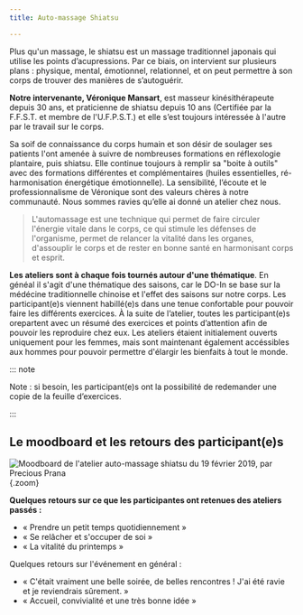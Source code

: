 ```yaml
---
title: Auto-massage Shiatsu

---
```

Plus qu'un massage, le shiatsu est un massage traditionnel japonais qui utilise les points d’acupressions. Par ce biais, on intervient sur plusieurs plans : physique, mental, émotionnel, relationnel, et on peut permettre à son corps de trouver des manières de s’autoguérir.

**Notre intervenante, Véronique Mansart**, est masseur kinésithérapeute depuis 30 ans, et praticienne de shiatsu depuis 10 ans (Certifiée par la F.F.S.T. et membre de l'U.F.P.S.T.) et elle s’est toujours intéressée à l'autre par le travail sur le corps.

Sa soif de connaissance du corps humain et son désir de soulager ses patients l'ont amenée à suivre de nombreuses formations en réflexologie plantaire, puis shiatsu. Elle continue toujours à remplir sa "boite à outils" avec des formations différentes et complémentaires (huiles essentielles, ré-harmonisation énergétique émotionnelle). La sensibilité, l’écoute et le professionnalisme de Véronique sont des valeurs chères à notre communauté. Nous sommes ravies qu’elle ai donné un atelier chez nous.

> L'automassage est une technique qui permet de faire circuler l'énergie vitale dans le corps, ce qui stimule les défenses de l'organisme, permet de relancer la vitalité dans les organes, d'assouplir le corps et de rester en bonne santé en harmonisant corps et esprit.

**Les ateliers sont à chaque fois tournés autour d'une thématique**. En généal il s'agit d'une thématique des saisons, car le DO-In se base sur la médécine traditionnelle chinoise et l'effet des saisons sur notre corps. Les participant(e)s viennent habillé(e)s dans une tenue confortable pour pouvoir faire les différents exercices. À la suite de l’atelier, toutes les participant(e)s orepartent avec un résumé des exercices et points d’attention afin de pouvoir les reproduire chez eux. Les ateliers étaient initialement ouverts uniquement pour les femmes, mais sont maintenant également accéssibles aux hommes pour pouvoir permettre d'élargir les bienfaits à tout le monde. 

::: note

Note : si besoin, les participant(e)s ont la possibilité de redemander une copie de la feuille d’exercices.

:::

## Le moodboard et les retours des participant(e)s

![Moodboard de l'atelier auto-massage shiatsu du 19 février 2019, par Precious Prana](/images/2019-02-19-moodboard-shiatsu.jpg){.zoom}

**Quelques retours sur ce que les participantes ont retenues des ateliers passés :**

* « Prendre un petit temps quotidiennement »
* « Se relâcher et s'occuper de soi »
* « La vitalité du printemps »

Quelques retours sur l'événement en général :

* « C'était vraiment une belle soirée, de belles rencontres ! J'ai été ravie et je reviendrais sûrement. »
* « Accueil, convivialité et une très bonne idée »